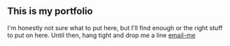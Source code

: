 ## This is my portfolio
I'm honestly not sure what to put here, but I'll find enough or the right stuff to put on here. Until then, hang tight and drop me a line [email-me](mailto:brandan@getfoster.net)